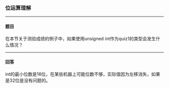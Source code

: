 ### 位运算理解
***
#### 题目

在本节关于测验成绩的例子中，如果使用unsigned int作为quiz1的类型会发生什么情况？

***
#### 回答

int的最小位数是16位，在某些机器上可能位数不够，实际值因为左移消失，如果是32位是没有问题的。